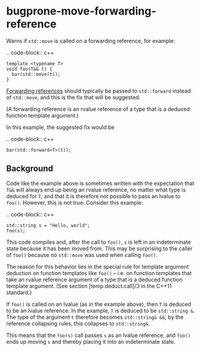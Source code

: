bugprone-move-forwarding-reference
==================================

Warns if `std::move` is called on a forwarding reference, for example:

.. code-block:: c++

    template <typename T>
    void foo(T&& t) {
      bar(std::move(t));
    }

[Forwarding references](http://www.open-std.org/jtc1/sc22/wg21/docs/papers/2014/n4164.pdf)
should typically be passed to `std::forward` instead of `std::move`, and
this is the fix that will be suggested.

(A forwarding reference is an rvalue reference of a type that is a
deduced function template argument.)

In this example, the suggested fix would be

.. code-block:: c++

    bar(std::forward<T>(t));

Background
----------

Code like the example above is sometimes written with the expectation
that `T&&` will always end up being an rvalue reference, no matter what
type is deduced for `T`, and that it is therefore not possible to pass
an lvalue to `foo()`. However, this is not true. Consider this example:

.. code-block:: c++

    std::string s = "Hello, world";
    foo(s);

This code compiles and, after the call to `foo()`, `s` is left in an
indeterminate state because it has been moved from. This may be
surprising to the caller of `foo()` because no `std::move` was used when
calling `foo()`.

The reason for this behavior lies in the special rule for template
argument deduction on function templates like `foo()` – i.e. on function
templates that take an rvalue reference argument of a type that is a
deduced function template argument. (See section \[temp.deduct.call\]/3
in the C++11 standard.)

If `foo()` is called on an lvalue (as in the example above), then `T` is
deduced to be an lvalue reference. In the example, `T` is deduced to be
`std::string &`. The type of the argument `t` therefore becomes
`std::string& &&`; by the reference collapsing rules, this collapses to
`std::string&`.

This means that the `foo(s)` call passes `s` as an lvalue reference, and
`foo()` ends up moving `s` and thereby placing it into an indeterminate
state.
